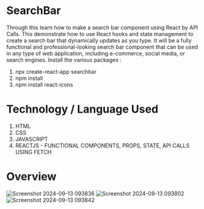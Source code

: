 # SearchBar
Through this learn how to make a search bar component using React by API Calls. This demonstrate how to use React hooks and state management to create a search bar that dynamically updates as you type. It will be a fully functional and professional-looking search bar component that can be used in any type of web application, including e-commerce, social media, or search engines.
Install the various packages :
1) npx create-react-app searchbar
2) npm install
3) npm install react-icons


# Technology / Language Used 
1) HTML
2) CSS
3) JAVASCRIPT
4) REACTJS - FUNCTIONAL COMPONENTS, PROPS, STATE, API CALLS USING FETCH


# Overview
![Screenshot 2024-09-13 093836](https://github.com/user-attachments/assets/04e903b5-2cfb-48b0-b58a-cb71169891d9)
![Screenshot 2024-09-13 093802](https://github.com/user-attachments/assets/bf0d4287-b711-4563-a623-ec91b5fceac0)
![Screenshot 2024-09-13 093842](https://github.com/user-attachments/assets/7d213c62-07da-4450-90a8-89388aabbc72)
